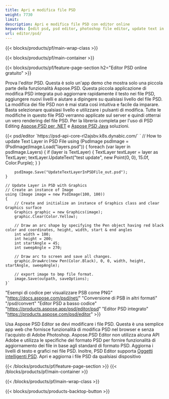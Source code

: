 ```yaml
---
title: Apri e modifica file PSD
weight: 7730
limit: 
description: Apri e modifica file PSD con editor online
keywords: [edit psd, psd editor, photoshop file editor, update text in psd, update psd, open psd, update text in psd]
url: editor/psd/
---
```


{{< blocks/products/pf/main-wrap-class >}}

{{< blocks/products/pf/main-container >}}

{{< blocks/products/pf/feature-page-section h2="Editor PSD online gratuito" >}}
<p>Prova l'editor PSD. Questa è solo un'app demo che mostra solo una piccola parte della funzionalità Aspose.PSD. Questa piccola applicazione di modifica PSD integrata può aggiornare rapidamente il testo nei file PSD, aggiungere nuovi livelli e aiutare a dipingere su qualsiasi livello del file PSD. La modifica dei file PSD non è mai stata così intuitiva e facile da imparare. Basta selezionare qualsiasi livello e utilizzare i pulsanti di modifica. Tutte le modifiche in questo file PSD verranno applicate sul server e quindi otterrai un vero rendering del file PSD. Per la libreria completa per l'uso di PSD Editing <a href="/psd/{{< lang-code >}}net">Aspose.PSD per .NET</a> e <a href="/psd/{{< lang-code >}}java">Aspose PSD Java</a> soluzioni. </p>
{{< psd/editor `https://psd-api-core-rl2ajsbv.k8s.dynabic.com/` 
`	// How to update Text Layer in PSD File
	using (PsdImage psdImage = (PsdImage)Image.Load("layers.psd"))
  	{
		foreach (var layer in psdImage.Layers)
		{
			if (layer is TextLayer)
			{
				TextLayer textLayer = layer as TextLayer;
				textLayer.UpdateText("test update", new Point(0, 0), 15.0f, Color.Purple);
			}
		}

		psdImage.Save("UpdateTextLayerInPSDFile_out.psd");
	}
	
	// Update Layer in PSD with Graphics
	// Create an instance of Image
	using (Image image = new PsdImage(100, 100))
	{
		// Create and initialize an instance of Graphics class and clear Graphics surface
		Graphics graphic = new Graphics(image);
		graphic.Clear(Color.Yellow);

		// Draw an arc shape by specifying the Pen object having red black color and coordinates, height, width, start & end angles                 
		int width = 100;
		int height = 200;
		int startAngle = 45;
		int sweepAngle = 270;

		// Draw arc to screen and save all changes.
		graphic.DrawArc(new Pen(Color.Black), 0, 0, width, height, startAngle, sweepAngle);

		// export image to bmp file format.
		image.Save(outpath, saveOptions);
	}` 
"Esempi di codice per visualizzare PSB come PNG"  "https://docs.aspose.com/psd/net/" 
"Conversione di PSB in altri formati"  "/psd/convert" 
"Editor PSD a basso codice" "https://products.aspose.app/psd/editor/psd" 
"Editor PSD integrato" "https://products.aspose.com/psd/editor" >}}
<p>Usa Aspose PSD Editor se devi modificare i file PSD. Questa è una semplice app web che fornisce funzionalità di modifica PSD nel browser e senza l'acquisto di Adobe Photoshop. Aspose.PSD Editor non utilizza alcuna API Adobe e utilizza le specifiche del formato PSD per fornire funzionalità di aggiornamento dei file in base agli standard di formato PSD. Aggiorna i livelli di testo e grafici nei file PSD. Inoltre, PSD Editor supporta <a href="https://reference.aspose.com/psd/net/aspose.psd.fileformats.psd.layers.smartobjects/smartobjectlayer/">Oggetti intelligenti PSD</a>. Apri e aggiorna i file PSD da qualsiasi dispositivo</p>

{{< /blocks/products/pf/feature-page-section >}}
{{< /blocks/products/pf/main-container >}}


{{< /blocks/products/pf/main-wrap-class >}}

{{< blocks/products/products-backtop-button >}}
